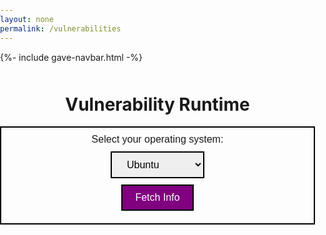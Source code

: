 ```yaml
---
layout: none
permalink: /vulnerabilities
---
```


{%- include gave-navbar.html -%}

<html>

<head>
    <style>
        .tooltip {
            position: relative;
            display: inline-block;
            cursor: pointer;
        }
        .tooltip .tooltiptext {
            visibility: hidden;
            width: 300px;
            background-color: #555;
            color: #fff;
            text-align: center;
            border-radius: 6px;
            padding: 5px;
            position: absolute;
            z-index: 1;
            margin-bottom: 0px;
            left: 100%;
            margin-left: -150px;
            opacity: 0;
            transition: opacity 0.3s;
        }
        .tooltip:hover .tooltiptext {
            visibility: visible;
            opacity: 1;
        }
        body,
        html {
            margin: 0;
            padding: 0;
        }
        h1 {
            margin-top: 50px;
            text-align: center;
        }
        #result {
            padding: 50px;
            max-width: 600px;
        }
        table {
            margin: 0;
            padding: 0;
            width: 100%;
        }
        #fetchButton,
        #osFilter,
        #osDropdown {
            display: block;
            margin: 10px auto;
            padding: 10px 20px;
            font-size: 16px;
            border: 2px solid black;
            cursor: pointer;
            font-family: "Poppins", sans-serif;
        }
        #fetchButton {
            background-color: purple;
            color: white;
        }
        #osFilter {
            text-align: center;
        }
        #osDropdown {
            width: 150px;
        }
    </style>
</head>

<body>
    <h1>Vulnerability Runtime</h1>
    <div id="osFilter">
        <label for="osDropdown">Select your operating system:</label>
        <select id="osDropdown">
            <option value="ubu20">Ubuntu</option>
            <option value="microsoft10">Microsoft Windows</option>
            <option value="googlechromebrowser">Google Chrome Browser</option>
            <option value="AppleMacOS13">Apple MacOS</option>
        </select>
        <button id="fetchButton">Fetch Info</button>
    </div>
    <div id="result"></div>
</body>

</html>

<script>
    document.getElementById('fetchButton').addEventListener('click', fetchData);

    function fetchData() {
        const baseURL = "http://localhost:8013/api/vulnerability/software";
        const osDropdown = document.getElementById('osDropdown');
        const category = osDropdown.options[osDropdown.selectedIndex].value;
        console.log(category)
        const url = `${baseURL}/${category}`;
        console.log(url);

        // Fetch data from API 
        fetch(url, {
            method: 'GET',
            headers: {
                'Content-Type': 'application/json',
            },
        })
        .then(response => {
            // Check if the response from the server is successful
            if (!response.ok) {
                throw new Error('Network response was not ok');
            }
            // Parse the response as JSON
            return response.json();
        })
        .then(data => {
            // Create an HTML table header
            let table = "<table border='1' cellspacing='3'><tr><th>ID</th><th>Title</th><th>Severity</th><th>Description</th><th>Fix Text</th><th>Check Text</th></tr>";

            // Insert data from the API into the table rows
            data.forEach(item => {
                table += `<tr>
                    <td>${item.id}</td>
                    <td>${item.title}</td>
                    <td>${item.severity}</td>
                    <td>${item.description}</td>
                    <td>${item.fixtext}</td>
                    <td>${item.checktext}</td>
                </tr>`;
            });

            // Close the HTML table
            table += "</table>";

            // Display the generated table in the 'result' element
            document.getElementById('result').innerHTML = table;

            // Add tooltips to the ID column
            addTooltipToIdColumn();
        })

        // Log and display an error message if there is a problem with the fetch operation
        .catch(error => {
            console.error('There has been a problem with your fetch operation:', error);
            document.getElementById('result').textContent = 'Error: ' + error.message;
        });
    }

    function addTooltipToIdColumn() {
        const idColumn = document.querySelectorAll('td:first-child');
        const titleColumn = document.querySelectorAll('td:nth-child(2)');
        const severityColumn = document.querySelectorAll('td:nth-child(3)');
        const descriptionColumn = document.querySelectorAll('td:nth-child(4)');
        const fixTextColumn = document.querySelectorAll('td:nth-child(5)');
        const checkTextColumn = document.querySelectorAll('td:nth-child(6)');



        idColumn.forEach((idCell) => {
            // Wrap the content of the ID cell with a tooltip container
            const tooltipContainer = document.createElement('div');
            tooltipContainer.className = 'tooltip';
            const idContent = idCell.innerHTML;
            idCell.innerHTML = '';
            tooltipContainer.innerHTML = idContent;

            // Create the tooltip text and append it to the tooltip container
            const tooltipText = document.createElement('span');
            tooltipText.className = 'tooltiptext';
            tooltipText.textContent = 'Description of ID goes here.';
            tooltipContainer.appendChild(tooltipText);

            // Append the tooltip container to the ID cell
            idCell.appendChild(tooltipContainer);
        });

        titleColumn.forEach((titleCell) => {
            // Wrap the content of the title cell with a tooltip container
            const tooltipContainer = document.createElement('div');
            tooltipContainer.className = 'tooltip';
            const titleContent = titleCell.innerHTML;
            titleCell.innerHTML = '';
            tooltipContainer.innerHTML = titleContent;

            // Create the tooltip text and append it to the tooltip container
            const tooltipText = document.createElement('span');
            tooltipText.className = 'tooltiptext';
            tooltipText.textContent = 'Description of title goes here.';
            tooltipContainer.appendChild(tooltipText);

            // Append the tooltip container to the title cell
            titleCell.appendChild(tooltipContainer);
        });

        severityColumn.forEach((severityCell) => {
            // Wrap the content of the severity cell with a tooltip container
            const tooltipContainer = document.createElement('div');
            tooltipContainer.className = 'tooltip';
            const severityContent = severityCell.innerHTML;
            severityCell.innerHTML = '';
            tooltipContainer.innerHTML = severityContent;

            // Create the tooltip text and append it to the tooltip container
            const tooltipText = document.createElement('span');
            tooltipText.className = 'tooltiptext';
            tooltipText.textContent = 'Description of severity goes here.';
            tooltipContainer.appendChild(tooltipText);

            // Append the tooltip container to the severity cell
            severityCell.appendChild(tooltipContainer);
        });

        descriptionColumn.forEach((descriptionCell) => {
            // Wrap the content of the description cell with a tooltip container
            const tooltipContainer = document.createElement('div');
            tooltipContainer.className = 'tooltip';
            const descriptionContent = descriptionCell.innerHTML;
            descriptionCell.innerHTML = '';
            tooltipContainer.innerHTML = descriptionContent;

            // Create the tooltip text and append it to the tooltip container
            const tooltipText = document.createElement('span');
            tooltipText.className = 'tooltiptext';
            tooltipText.textContent = 'Description of description goes here.';
            tooltipContainer.appendChild(tooltipText);

            // Append the tooltip container to the description cell
            descriptionCell.appendChild(tooltipContainer);
        });

        fixTextColumn.forEach((fixTextCell) => {
            // Wrap the content of the fixText cell with a tooltip container
            const tooltipContainer = document.createElement('div');
            tooltipContainer.className = 'tooltip';
            const fixTextContent = fixTextCell.innerHTML;
            fixTextCell.innerHTML = '';
            tooltipContainer.innerHTML = fixTextContent;

            // Create the tooltip text and append it to the tooltip container
            const tooltipText = document.createElement('span');
            tooltipText.className = 'tooltiptext';
            tooltipText.textContent = 'description of fixText goes here.';
            tooltipContainer.appendChild(tooltipText);

            // Append the tooltip container to the fixText cell
            fixTextCell.appendChild(tooltipContainer);
        });

        checkTextColumn.forEach((checkTextCell) => {
            // Wrap the content of the checkText cell with a tooltip container
            const tooltipContainer = document.createElement('div');
            tooltipContainer.className = 'tooltip';
            const checkTextContent = checkTextCell.innerHTML;
            checkTextCell.innerHTML = '';
            tooltipContainer.innerHTML = checkTextContent;

            // Create the tooltip text and append it to the tooltip container
            const tooltipText = document.createElement('span');
            tooltipText.className = 'tooltiptext';
            tooltipText.textContent = 'description of checkText goes here.';
            tooltipContainer.appendChild(tooltipText);

            // Append the tooltip container to the checkText cell
            checkTextCell.appendChild(tooltipContainer);
        });
    }

</script>







